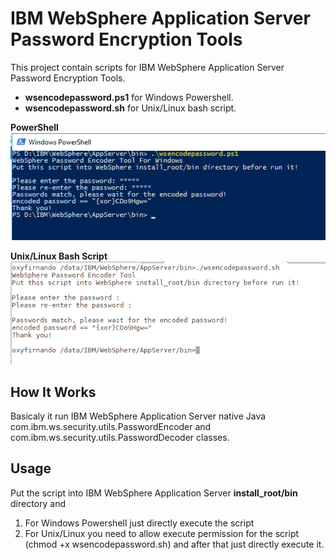 # IBM WebSphere Application Server Password Encryption Tools

This project contain scripts for IBM WebSphere Application Server Password Encryption Tools.

* **wsencodepassword.ps1** for Windows Powershell.
* **wsencodepassword.sh** for Unix/Linux bash script.

**PowerShell**
<br />
![IBM WebSphere Application Server Password Encrypt Powershell](img/powershell.PNG)

**Unix/Linux Bash Script**
<br />
![Image of IBM WebSphere Application Server Password Encrypt Powershell](img/linux.PNG)

## How It Works

Basicaly it run IBM WebSphere Application Server native Java com.ibm.ws.security.utils.PasswordEncoder and com.ibm.ws.security.utils.PasswordDecoder classes.


## Usage
Put the script into IBM WebSphere Application Server **install_root/bin** directory and
1. For Windows Powershell just directly execute the script
2. For Unix/Linux you need to allow execute permission for the script (chmod +x wsencodepassword.sh) and after that just directly execute it. 

